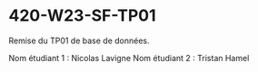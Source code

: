 # 420-W23-SF-TP01

Remise du TP01 de base de données.

Nom étudiant 1 : Nicolas Lavigne
Nom étudiant 2 : Tristan Hamel
